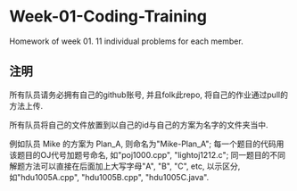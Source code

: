 # Week-01-Coding-Training
Homework of week 01. 11 individual problems for each member.
## 注明
所有队员请务必拥有自己的github账号, 并且folk此repo, 将自己的作业通过pull的方法上传.

所有队员将自己的文件放置到以自己的id与自己的方案为名字的文件夹当中.

例如队员 Mike 的方案为 Plan_A, 则命名为"Mike-Plan_A"; 每一个题目的代码用该题目的OJ代号加题号命名, 如"poj1000.cpp", "lightoj1212.c"; 同一题目的不同解题方法可以直接在后面加上大写字母"A", "B", "C", etc, 以示区分, 如"hdu1005A.cpp", "hdu1005B.cpp", "hdu1005C.java".
